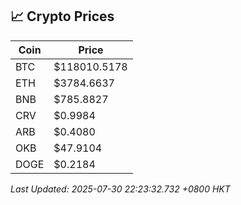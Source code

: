 ## 📈 Crypto Prices

| Coin | Price |
| ---- | ----- |
| BTC | $118010.5178 |
| ETH | $3784.6637 |
| BNB | $785.8827 |
| CRV | $0.9984 |
| ARB | $0.4080 |
| OKB | $47.9104 |
| DOGE | $0.2184 |

_Last Updated: 2025-07-30 22:23:32.732 +0800 HKT_